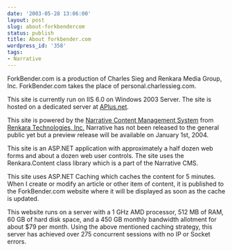 ```yaml
---
date: '2003-05-28 13:06:00'
layout: post
slug: about-forkbendercom
status: publish
title: About forkbender.com
wordpress_id: '358'
tags:
- Narrative
---
```


ForkBender.com is a production of Charles Sieg and Renkara Media Group, Inc. ForkBender.com takes the place of personal.charlessieg.com.  

  

This site is currently run on IIS 6.0 on Windows 2003 Server. The site is hosted on a dedicated server at [APlus.net](http://www.aplus.net).  

  

This site is powered by the [Narrative Content Management System](http://narrative.renkara.com) from [Renkara Technologies, Inc.](http://www.renkara.com) Narrative has not been released to the general public yet but a preview release will be available on January 1st, 2004.  

  

This site is an ASP.NET application with approximately a half dozen web forms and about a dozen web user controls. The site uses the Renkara.Content class library which is a part of the Narrative CMS.  

  

This site uses ASP.NET Caching which caches the content for 5 minutes. When I create or modify an article or other item of content, it is published to the ForkBender.com website where it will be displayed as soon as the cache is updated.   

  

This website runs on a server with a 1 GHz AMD processor, 512 MB of RAM, 60 GB of hard disk space, and a 450 GB monthly bandwidth allotment for about $79 per month. Using the above mentioned caching strategy, this server has achieved over 275 concurrent sessions with no IP or Socket errors.

